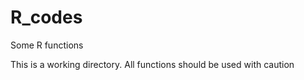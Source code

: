 # R_codes

Some R functions

This is a working directory. All functions should be used with caution
